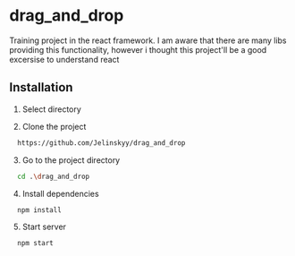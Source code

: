 
# drag_and_drop

Training project in the react framework. I am aware that there are many libs providing this functionality, however i thought this project'll be a good excersise to understand react


## Installation

1. Select directory

2. Clone the project

```bash
  https://github.com/Jelinskyy/drag_and_drop
```

3. Go to the project directory

```bash
  cd .\drag_and_drop
```

4. Install dependencies 

```bash
  npm install
```

5. Start server 

```bash
  npm start
```